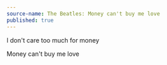 ```yaml
---
source-name: The Beatles: Money can't buy me love
published: true
---
```


<p>I don't care too much for money</p>

<p>Money can't buy me love</p>


